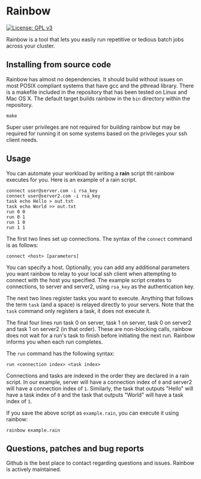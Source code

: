# Rainbow

[![License: GPL v3](https://img.shields.io/badge/License-GPLv3-blue.svg)](https://www.gnu.org/licenses/gpl-3.0)

Rainbow is a tool that lets you easily run repetitive or tedious batch jobs across your cluster.

## Installing from source code

Rainbow has almost no dependencies. It should build without issues on most POSIX compliant systems that have gcc and the pthread library. There is a makefile included in the repository that has been tested on Linux and Mac OS X. The default target builds rainbow in the `bin` directory within the repository.

```
make
```

Super user privileges are not required for building rainbow but may be required for running it on some systems based on the privileges your ssh client needs.

## Usage

You can automate your workload by writing a **rain** script tht rainbow executes for you. Here is an example of a rain script.

```
connect user@server.com -i rsa_key
connect user@server2.com -i rsa_key
task echo Hello > out.txt
task echo World >> out.txt
run 0 0
run 0 1
run 1 0
run 1 1
```

The first two lines set up connections. The syntax of the `connect` command is as follows:
```
connect <host> [parameters]
```

You can specify a host. Optionally, you can add any additional parameters you want rainbow to relay to your local ssh client when attempting to connect with the host you specified. The example script creates to connections, to server and server2, using `rsa_key` as the authentication key.


The next two lines register tasks you want to execute. Anything that follows the term `task` (and a space) is relayed directly to your servers. Note that the `task` command only registers a task, it does not execute it.

The final four lines run task 0 on server, task 1 on server, task 0 on server2 and task 1 on server2 (in that order). These are non-blocking calls, rainbow does not wait for a run's task to finish before initiating the next run. Rainbow informs you when each run completes. 

The `run` command has the following syntax:
```
run <connection index> <task index>
```

Connections and tasks are indexed in the order they are declared in a rain script. In our example, server will have a connection index of `0` and server2 will have a connection index of `1`. Similarly, the task that outputs "Hello" will have a task index of `0` and the task that outputs "World" will have a task index of `1`.

If you save the above script as `example.rain`, you can execute it using rainbow:
```
rainbow example.rain
```

## Questions, patches and bug reports
Github is the best place to contact regarding questions and issues. Rainbow is actively maintained.
